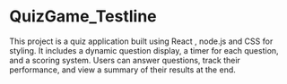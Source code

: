 # QuizGame_Testline
This project is a quiz application built using React , node.js and CSS for styling. It includes a dynamic question display, a timer for each question, and a scoring system. Users can answer questions, track their performance, and view a summary of their results at the end.
